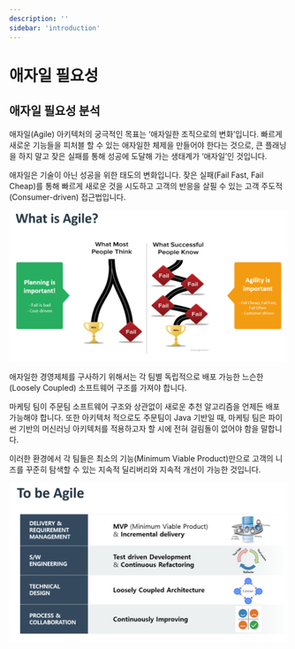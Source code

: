 ```yaml
---
description: ''
sidebar: 'introduction'
---
```

# 애자일 필요성
## 애자일 필요성 분석

애자일(Agile) 아키텍처의 궁극적인 목표는 ‘애자일한 조직으로의 변화’입니다. 빠르게 새로운 기능들을 피처블 할 수 있는 애자일한 체제을 만들어야 한다는 것으로, 큰 플래닝을 하지 말고 잦은 실패를 통해 성공에 도달해 가는 생태계가 ‘애자일’인 것입니다.

애자일은 기술이 아닌 성공을 위한 태도의 변화입니다. 잦은 실패(Fail Fast, Fail Cheap)를 통해 빠르게 새로운 것을 시도하고 고객의 반응을 살필 수 있는 고객 주도적(Consumer-driven) 접근법입니다.

![image](../../src/img/03_Bizdevops/01_분석/02_애자일_필요성_분석/image1.png)

애자일한 경영제체를 구사하기 위해서는 각 팀별 독립적으로 배포 가능한 느슨한(Loosely Coupled) 소프트웨어 구조를 가져야 합니다.

마케팅 팀이 주문팀 소프트웨어 구조와 상관없이 새로운 추천 알고리즘을 언제든 배포 가능해야 합니다. 또한 아키텍처 적으로도 주문팀이 Java 기반일 때, 마케팅 팀은 파이썬 기반의 머신러닝 아키텍처를 적용하고자 할 시에 전혀 걸림돌이 없어야 함을 말합니다.

이러한 환경에서 각 팀들은 최소의 기능(Minimum Viable Product)만으로 고객의 니즈를 꾸준히 탐색할 수 있는 지속적 딜리버리와 지속적 개선이 가능한 것입니다.

![image](../../src/img/03_Bizdevops/01_분석/02_애자일_필요성_분석/image2.png)